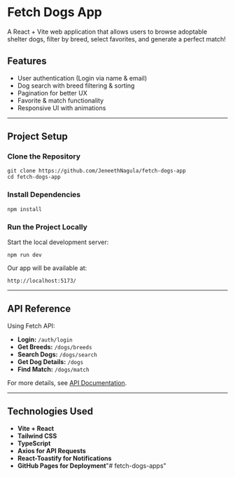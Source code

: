# Fetch Dogs App 

A React + Vite web application that allows users to browse adoptable shelter dogs, filter by breed, select favorites, and generate a perfect match!

## **Features**
- User authentication (Login via name & email)  
- Dog search with breed filtering & sorting  
- Pagination for better UX  
- Favorite & match functionality  
- Responsive UI with animations  

---

## **Project Setup**
### **Clone the Repository**
```
git clone https://github.com/JeneethNagula/fetch-dogs-app
cd fetch-dogs-app
```

### **Install Dependencies**
```
npm install
```

### **Run the Project Locally**
Start the local development server:
```
npm run dev
```
Our app will be available at:
```
http://localhost:5173/
```

---

## **API Reference**
Using Fetch API:
- **Login:** `/auth/login`
- **Get Breeds:** `/dogs/breeds`
- **Search Dogs:** `/dogs/search`
- **Get Dog Details:** `/dogs`
- **Find Match:** `/dogs/match`

For more details, see [API Documentation](https://frontend-take-home-service.fetch.com).

---

## **Technologies Used**
- **Vite + React**
- **Tailwind CSS**
- **TypeScript**
- **Axios for API Requests**
- **React-Toastify for Notifications**
- **GitHub Pages for Deployment**"# fetch-dogs-apps" 
